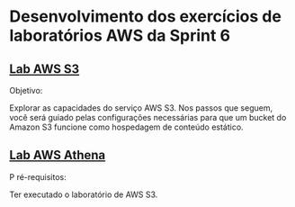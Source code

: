 # Desenvolvimento dos exercícios de laboratórios AWS da Sprint 6

## [Lab AWS S3](https://github.com/telmacarvalho/programa_de_bolsas_compass/tree/main/Sprint%206/Data_%26_Analytics/Lab_AWS_S3)

Objetivo:

Explorar as capacidades do serviço AWS S3.  Nos passos que seguem, você será guiado pelas configurações necessárias para que um bucket do Amazon S3 funcione como hospedagem de conteúdo estático.

## [Lab AWS Athena](https://github.com/telmacarvalho/programa_de_bolsas_compass/tree/main/Sprint%206/Data_%26_Analytics/%20Lab_AWS_Athena)
P
ré-requisitos:

Ter executado o laboratório de AWS S3.